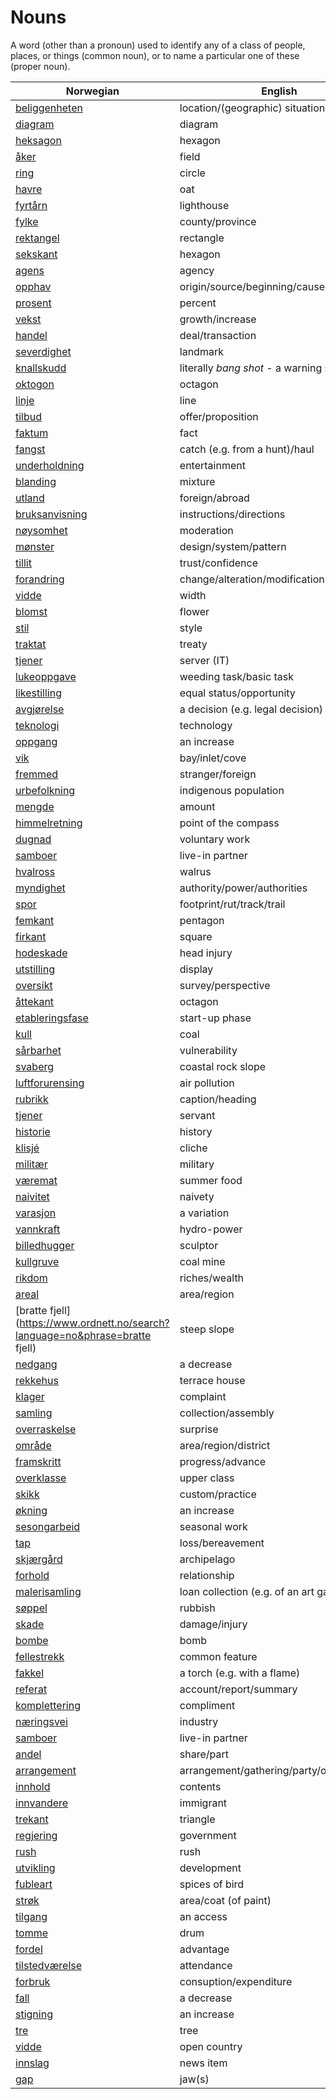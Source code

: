 # Nouns

A word (other than a pronoun) used to identify any of a class of people, places, or things (common noun), or to name a particular one of these (proper noun).

| Norwegian | English | Gender |
| --- | --- | --- |
| [beliggenheten](https://www.ordnett.no/search?language=no&phrase=beliggenheten) | location/(geographic) situation | m/f |
| [diagram](https://www.ordnett.no/search?language=no&phrase=diagram) | diagram | i |
| [heksagon](https://www.ordnett.no/search?language=no&phrase=heksagon) | hexagon | m |
| [åker](https://www.ordnett.no/search?language=no&phrase=åker) | field | m |
| [ring](https://www.ordnett.no/search?language=no&phrase=ring) | circle | m |
| [havre](https://www.ordnett.no/search?language=no&phrase=havre) | oat | m |
| [fyrtårn](https://www.ordnett.no/search?language=no&phrase=fyrtårn) | lighthouse | i |
| [fylke](https://www.ordnett.no/search?language=no&phrase=fylke) | county/province | i |
| [rektangel](https://www.ordnett.no/search?language=no&phrase=rektangel) | rectangle | i |
| [sekskant](https://www.ordnett.no/search?language=no&phrase=sekskant) | hexagon | m |
| [agens](https://www.ordnett.no/search?language=no&phrase=agens) | agency | m |
| [opphav](https://www.ordnett.no/search?language=no&phrase=opphav) | origin/source/beginning/cause | i |
| [prosent](https://www.ordnett.no/search?language=no&phrase=prosent) | percent | m |
| [vekst](https://www.ordnett.no/search?language=no&phrase=vekst) | growth/increase | m |
| [handel](https://www.ordnett.no/search?language=no&phrase=handel) | deal/transaction | m |
| [severdighet](https://www.ordnett.no/search?language=no&phrase=severdighet) | landmark | m |
| [knallskudd](https://www.ordnett.no/search?language=no&phrase=knallskudd) | literally _bang shot_ - a warning shot gun | i |
| [oktogon](https://www.ordnett.no/search?language=no&phrase=oktogon) | octagon | m |
| [linje](https://www.ordnett.no/search?language=no&phrase=linje) | line | m |
| [tilbud](https://www.ordnett.no/search?language=no&phrase=tilbud) | offer/proposition | i |
| [faktum](https://www.ordnett.no/search?language=no&phrase=faktum) | fact | i |
| [fangst](https://www.ordnett.no/search?language=no&phrase=fangst) | catch (e.g. from a hunt)/haul | m |
| [underholdning](https://www.ordnett.no/search?language=no&phrase=underholdning) | entertainment | m |
| [blanding](https://www.ordnett.no/search?language=no&phrase=blanding) | mixture | m |
| [utland](https://www.ordnett.no/search?language=no&phrase=utland) | foreign/abroad | m |
| [bruksanvisning](https://www.ordnett.no/search?language=no&phrase=bruksanvisning) | instructions/directions | m |
| [nøysomhet](https://www.ordnett.no/search?language=no&phrase=nøysomhet) | moderation | m |
| [mønster](https://www.ordnett.no/search?language=no&phrase=mønster) | design/system/pattern | i |
| [tillit](https://www.ordnett.no/search?language=no&phrase=tillit) | trust/confidence | m |
| [forandring](https://www.ordnett.no/search?language=no&phrase=forandring) | change/alteration/modification | m |
| [vidde](https://www.ordnett.no/search?language=no&phrase=vidde) | width | m/f |
| [blomst](https://www.ordnett.no/search?language=no&phrase=blomst) | flower | m |
| [stil](https://www.ordnett.no/search?language=no&phrase=stil) | style | m |
| [traktat](https://www.ordnett.no/search?language=no&phrase=traktat) | treaty | m |
| [tjener](https://www.ordnett.no/search?language=no&phrase=tjener) | server (IT) | m |
| [lukeoppgave](https://www.ordnett.no/search?language=no&phrase=lukeoppgave) | weeding task/basic task | m |
| [likestilling](https://www.ordnett.no/search?language=no&phrase=likestilling) | equal status/opportunity | m |
| [avgjørelse](https://www.ordnett.no/search?language=no&phrase=avgjørelse) | a decision (e.g. legal decision) | m |
| [teknologi](https://www.ordnett.no/search?language=no&phrase=teknologi) | technology | m |
| [oppgang](https://www.ordnett.no/search?language=no&phrase=oppgang) | an increase | m |
| [vik](https://www.ordnett.no/search?language=no&phrase=vik) | bay/inlet/cove | m |
| [fremmed](https://www.ordnett.no/search?language=no&phrase=fremmed) | stranger/foreign | m |
| [urbefolkning](https://www.ordnett.no/search?language=no&phrase=urbefolkning) | indigenous population | m |
| [mengde](https://www.ordnett.no/search?language=no&phrase=mengde) | amount | m |
| [himmelretning](https://www.ordnett.no/search?language=no&phrase=himmelretning) | point of the compass | m |
| [dugnad](https://www.ordnett.no/search?language=no&phrase=dugnad) | voluntary work | m |
| [samboer](https://www.ordnett.no/search?language=no&phrase=samboer) | live-in partner | m |
| [hvalross](https://www.ordnett.no/search?language=no&phrase=hvalross) | walrus | m |
| [myndighet](https://www.ordnett.no/search?language=no&phrase=myndighet) | authority/power/authorities | m |
| [spor](https://www.ordnett.no/search?language=no&phrase=spor) | footprint/rut/track/trail | i |
| [femkant](https://www.ordnett.no/search?language=no&phrase=femkant) | pentagon | m |
| [firkant](https://www.ordnett.no/search?language=no&phrase=firkant) | square | m |
| [hodeskade](https://www.ordnett.no/search?language=no&phrase=hodeskade) | head injury | m |
| [utstilling](https://www.ordnett.no/search?language=no&phrase=utstilling) | display | m |
| [oversikt](https://www.ordnett.no/search?language=no&phrase=oversikt) | survey/perspective | m |
| [åttekant](https://www.ordnett.no/search?language=no&phrase=åttekant) | octagon | m |
| [etableringsfase](https://www.ordnett.no/search?language=no&phrase=etableringsfase) | start-up phase | m |
| [kull](https://www.ordnett.no/search?language=no&phrase=kull) | coal | i |
| [sårbarhet](https://www.ordnett.no/search?language=no&phrase=sårbarhet) | vulnerability | m |
| [svaberg](https://www.ordnett.no/search?language=no&phrase=svaberg) | coastal rock slope | i |
| [luftforurensing](https://www.ordnett.no/search?language=no&phrase=luftforurensing) | air pollution | m |
| [rubrikk](https://www.ordnett.no/search?language=no&phrase=rubrikk) | caption/heading | m |
| [tjener](https://www.ordnett.no/search?language=no&phrase=tjener) | servant | m |
| [historie](https://www.ordnett.no/search?language=no&phrase=historie) | history | m/f |
| [klisjé](https://www.ordnett.no/search?language=no&phrase=klisjé) | cliche | m |
| [militær](https://www.ordnett.no/search?language=no&phrase=militær) | military | m |
| [væremat](https://www.ordnett.no/search?language=no&phrase=væremat) | summer food | m |
| [naivitet](https://www.ordnett.no/search?language=no&phrase=naivitet) | naivety | m |
| [varasjon](https://www.ordnett.no/search?language=no&phrase=varasjon) | a variation | m |
| [vannkraft](https://www.ordnett.no/search?language=no&phrase=vannkraft) | hydro-power | m |
| [billedhugger](https://www.ordnett.no/search?language=no&phrase=billedhugger) | sculptor | m |
| [kullgruve](https://www.ordnett.no/search?language=no&phrase=kullgruve) | coal mine | m |
| [rikdom](https://www.ordnett.no/search?language=no&phrase=rikdom) | riches/wealth | m |
| [areal](https://www.ordnett.no/search?language=no&phrase=areal) | area/region | i |
| [bratte fjell](https://www.ordnett.no/search?language=no&phrase=bratte fjell) | steep slope | m |
| [nedgang](https://www.ordnett.no/search?language=no&phrase=nedgang) | a decrease | m |
| [rekkehus](https://www.ordnett.no/search?language=no&phrase=rekkehus) | terrace house | i |
| [klager](https://www.ordnett.no/search?language=no&phrase=klager) | complaint | m |
| [samling](https://www.ordnett.no/search?language=no&phrase=samling) | collection/assembly | m |
| [overraskelse](https://www.ordnett.no/search?language=no&phrase=overraskelse) | surprise | m |
| [område](https://www.ordnett.no/search?language=no&phrase=område) | area/region/district | i |
| [framskritt](https://www.ordnett.no/search?language=no&phrase=framskritt) | progress/advance | i |
| [overklasse](https://www.ordnett.no/search?language=no&phrase=overklasse) | upper class | m |
| [skikk](https://www.ordnett.no/search?language=no&phrase=skikk) | custom/practice | m |
| [økning](https://www.ordnett.no/search?language=no&phrase=økning) | an increase | m |
| [sesongarbeid](https://www.ordnett.no/search?language=no&phrase=sesongarbeid) | seasonal work | i |
| [tap](https://www.ordnett.no/search?language=no&phrase=tap) | loss/bereavement | i |
| [skjærgård](https://www.ordnett.no/search?language=no&phrase=skjærgård) | archipelago | m |
| [forhold](https://www.ordnett.no/search?language=no&phrase=forhold) | relationship | i |
| [malerisamling](https://www.ordnett.no/search?language=no&phrase=malerisamling) | loan collection (e.g. of an art gallery) | m |
| [søppel](https://www.ordnett.no/search?language=no&phrase=søppel) | rubbish | i |
| [skade](https://www.ordnett.no/search?language=no&phrase=skade) | damage/injury | m |
| [bombe](https://www.ordnett.no/search?language=no&phrase=bombe) | bomb | m |
| [fellestrekk](https://www.ordnett.no/search?language=no&phrase=fellestrekk) | common feature | i |
| [fakkel](https://www.ordnett.no/search?language=no&phrase=fakkel) | a torch (e.g. with a flame) | m |
| [referat](https://www.ordnett.no/search?language=no&phrase=referat) | account/report/summary | i |
| [komplettering](https://www.ordnett.no/search?language=no&phrase=komplettering) | compliment | m |
| [næringsvei](https://www.ordnett.no/search?language=no&phrase=næringsvei) | industry | m |
| [samboer](https://www.ordnett.no/search?language=no&phrase=samboer) | live-in partner | m |
| [andel](https://www.ordnett.no/search?language=no&phrase=andel) | share/part | m |
| [arrangement](https://www.ordnett.no/search?language=no&phrase=arrangement) | arrangement/gathering/party/organisation | i |
| [innhold](https://www.ordnett.no/search?language=no&phrase=innhold) | contents | i |
| [innvandere](https://www.ordnett.no/search?language=no&phrase=innvandere) | immigrant | m |
| [trekant](https://www.ordnett.no/search?language=no&phrase=trekant) | triangle | m |
| [regjering](https://www.ordnett.no/search?language=no&phrase=regjering) | government | m |
| [rush](https://www.ordnett.no/search?language=no&phrase=rush) | rush | i |
| [utvikling](https://www.ordnett.no/search?language=no&phrase=utvikling) | development | m |
| [fubleart](https://www.ordnett.no/search?language=no&phrase=fubleart) | spices of bird | m/f |
| [strøk](https://www.ordnett.no/search?language=no&phrase=strøk) | area/coat (of paint) | i |
| [tilgang](https://www.ordnett.no/search?language=no&phrase=tilgang) | an access | i |
| [tomme](https://www.ordnett.no/search?language=no&phrase=tomme) | drum | m |
| [fordel](https://www.ordnett.no/search?language=no&phrase=fordel) | advantage | m |
| [tilstedværelse](https://www.ordnett.no/search?language=no&phrase=tilstedværelse) | attendance | i |
| [forbruk](https://www.ordnett.no/search?language=no&phrase=forbruk) | consuption/expenditure | i |
| [fall](https://www.ordnett.no/search?language=no&phrase=fall) | a decrease | i |
| [stigning](https://www.ordnett.no/search?language=no&phrase=stigning) | an increase | m |
| [tre](https://www.ordnett.no/search?language=no&phrase=tre) | tree | i |
| [vidde](https://www.ordnett.no/search?language=no&phrase=vidde) | open country | m |
| [innslag](https://www.ordnett.no/search?language=no&phrase=innslag) | news item | i |
| [gap](https://www.ordnett.no/search?language=no&phrase=gap) | jaw(s) | m |

